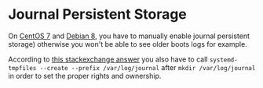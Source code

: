 # Journal Persistent Storage

On [CentOS 7](https://access.redhat.com/documentation/en-US/Red_Hat_Enterprise_Linux/7/html/System_Administrators_Guide/s1-Using_the_Journal.html#s2-Enabling_Persistent_Storage)
and [Debian 8](https://bugs.debian.org/cgi-bin/bugreport.cgi?bug=717388), you have to
manually enable journal persistent storage) otherwise you won't be able to see
older boots logs for example.

According to [this stackexchange answer](http://unix.stackexchange.com/a/232878)
you also have to call `systemd-tmpfiles --create --prefix /var/log/journal`
after `mkdir /var/log/journal` in order to set the proper rights and ownership.

